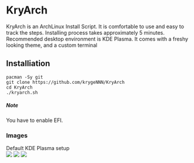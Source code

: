 # KryArch
KryArch is an ArchLinux Install Script.
It is comfortable to use and easy to track the steps.
Installing process takes approximately 5 minutes.
Recommended desktop environment is KDE Plasma. It comes
with a freshy looking theme, and a custom terminal

## Installiation
```
pacman -Sy git
git clone https://github.com/krygeNNN/KryArch
cd KryArch
./kryarch.sh
```
##### Note
You have to enable EFI.
<br>
### Images
Default KDE Plasma setup
<br>
<img src="https://i.hizliresim.com/a13zp43.png" />
<img src="https://i.hizliresim.com/j95m0p0.png" />
<img src="https://i.hizliresim.com/k4jypiu.png" />
